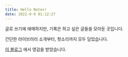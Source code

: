 ```yaml
---
title: Hello Notes!
date: 2022-9-9 01:12:27
---
```


글로 쓰기에 애매하지만, 기록은 하고 싶은 글들을 모아둔 곳입니다.

간단한 라이브러리 소개부터, 헛소리까지 모두 담았습니다.

[이 블로그](https://miryang.dev) 에서 영감을 받았습니다.